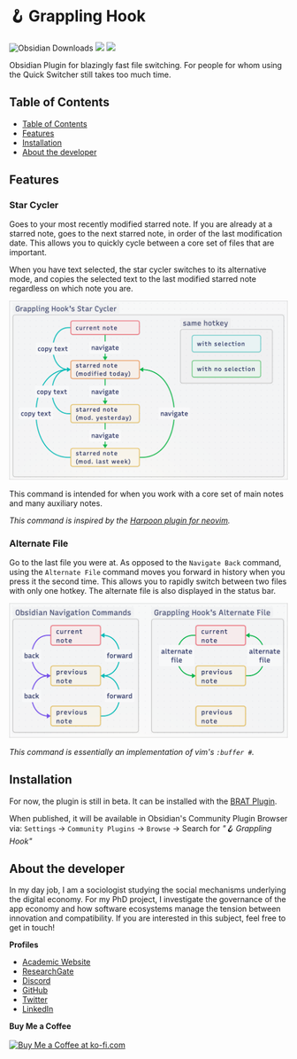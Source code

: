 # 🪝 Grappling Hook

![Obsidian Downloads](https://img.shields.io/badge/dynamic/json?logo=obsidian&color=%23483699&label=downloads&query=%24%5B%22grappling-hook%22%5D.downloads&url=https%3A%2F%2Fraw.githubusercontent.com%2Fobsidianmd%2Fobsidian-releases%2Fmaster%2Fcommunity-plugin-stats.json&style=plastic) ![](https://img.shields.io/github/v/release/chrisgrieser/grappling-hook?label=Latest%20Release&style=plastic) [![](https://img.shields.io/badge/changelog-click%20here-FFE800?style=plastic)](Changelog.md)

Obsidian Plugin for blazingly fast file switching. For people for whom using the Quick Switcher still takes too much time.

## Table of Contents

<!--toc:start-->
- [Table of Contents](#table-of-contents)
- [Features](#features)
- [Installation](#installation)
- [About the developer](#about-the-developer)
<!--toc:end-->

## Features

### Star Cycler
Goes to your most recently modified starred note. If you are already at a starred note, goes to the next starred note, in order of the last modification date. This allows you to quickly cycle between a core set of files that are important. 

When you have text selected, the star cycler switches to its alternative mode, and copies the selected text to the last modified starred note regardless on which note you are.

![illustration star cycler](./illustration/star-cycler.png)

This command is intended for when you work with a core set of main notes and many auxiliary notes.

*This command is inspired by the [Harpoon plugin for neovim](https://github.com/ThePrimeagen/harpoon).*

### Alternate File
Go to the last file you were at. As opposed to the `Navigate Back` command, using the `Alternate File` command moves you forward in history when you press it the second time. This allows you to rapidly switch between two files with only one hotkey. The alternate file is also displayed in the status bar.

![illustration alt-file](./illustration/alt-file.png)

*This command is essentially an implementation of vim's `:buffer #`.*

## Installation
For now, the plugin is still in beta. It can be installed with the [BRAT Plugin](https://github.com/TfTHacker/obsidian42-brat).

When published, it will be available in Obsidian's Community Plugin Browser via: `Settings` → `Community Plugins` → `Browse` → Search for *"🪝 Grappling Hook"*

<!-- vale Google.FirstPerson = NO --> <!-- vale Microsoft.FirstPerson = NO -->
## About the developer
In my day job, I am a sociologist studying the social mechanisms underlying the digital economy. For my PhD project, I investigate the governance of the app economy and how software ecosystems manage the tension between innovation and compatibility. If you are interested in this subject, feel free to get in touch!

__Profiles__  
- [Academic Website](https://chris-grieser.de/)
- [ResearchGate](https://www.researchgate.net/profile/Christopher-Grieser)
- [Discord](https://discordapp.com/users/462774483044794368/)
- [GitHub](https://github.com/chrisgrieser/)
- [Twitter](https://twitter.com/pseudo_meta)
- [LinkedIn](https://www.linkedin.com/in/christopher-grieser-ba693b17a/)

__Buy Me a Coffee__  
<br>
<a href='https://ko-fi.com/Y8Y86SQ91' target='_blank'><img height='36' style='border:0px;height:36px;' src='https://cdn.ko-fi.com/cdn/kofi1.png?v=3' border='0' alt='Buy Me a Coffee at ko-fi.com' /></a>
